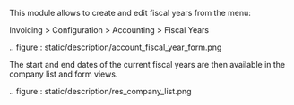 This module allows to create and edit fiscal years from the menu:

Invoicing \> Configuration \> Accounting \> Fiscal Years

.. figure:: static/description/account_fiscal_year_form.png

The start and end dates of the current fiscal years are then available
in the company list and form views.

.. figure:: static/description/res_company_list.png

